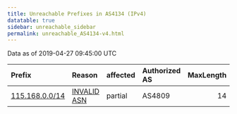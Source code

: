```yaml
---
title: Unreachable Prefixes in AS4134 (IPv4)
datatable: true
sidebar: unreachable_sidebar
permalink: unreachable_AS4134-v4.html
---
```


Data as of 2019-04-27 09:45:00 UTC


<div class="datatable-begin"></div>

| Prefix                                                 | Reason                                                                                               | affected   | Authorized AS   |   MaxLength | Anchor                                       |   unreachable /24s |
|:-------------------------------------------------------|:-----------------------------------------------------------------------------------------------------|:-----------|:----------------|------------:|:---------------------------------------------|-------------------:|
| [115.168.0.0/14](https://stat.ripe.net/115.168.0.0/14) | [INVALID ASN](https://rpki-validator.ripe.net/announcement-preview?asn=AS4134&prefix=115.168.0.0/14) | partial    | AS4809          |          14 | [APNIC](unreachable_APNIC_RPKI_Root-v4.html) |               1024 |

<div class="datatable-end"></div>